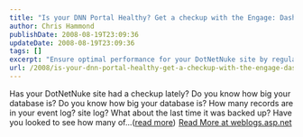 ```yaml
---
title: "Is your DNN Portal Healthy? Get a checkup with the Engage: Dashboard Module"
author: Chris Hammond
publishDate: 2008-08-19T23:09:36
updateDate: 2008-08-19T23:09:36
tags: []
excerpt: "Ensure optimal performance for your DotNetNuke site by regularly checking database size, event logs, backup status, and other key metrics. Learn more at weblogs.asp.net."
url: /2008/is-your-dnn-portal-healthy-get-a-checkup-with-the-engage-dashboard-module  # Use the generated URL with year
---
```

Has your DotNetNuke site had a checkup lately? Do you know how big your database is? Do you know how big your database is? How many records are in your event log? site log? What about the last time it was backed up? Have you looked to see how many of...(<a href="https://weblogs.asp.net/christoc/archive/2008/08/19/is-your-dnn-portal-healthy-get-a-checkup-with-the-engage-dashboard-module.aspx">read more</a>)<img src="https://weblogs.asp.net/aggbug.aspx?PostID=6540988" width="1" height="1"> <a href="https://weblogs.asp.net/christoc/archive/2008/08/19/is-your-dnn-portal-healthy-get-a-checkup-with-the-engage-dashboard-module.aspx">Read More at weblogs.asp.net</a>


